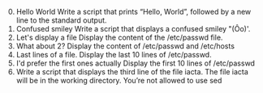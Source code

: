 0. Hello World
Write a script that prints “Hello, World”, followed by a new line to the standard output.
1. Confused smiley
Write a script that displays a confused smiley "(Ôo)'.
2. Let's display a file
Display the content of the /etc/passwd file.
3. What about 2?
Display the content of /etc/passwd and /etc/hosts
4. Last lines of a file.
Display the last 10 lines of /etc/passwd.
5. I'd prefer the first ones actually
Display the first 10 lines of /etc/passwd
6. Write a script that displays the third line of the file iacta.
The file iacta will be in the working directory. You’re not allowed to use sed
